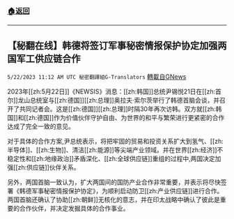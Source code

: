 ###  [:house:返回](README.md)
---


## 【秘翻在线】韩德将签订军事秘密情报保护协定加强两国军工供应链合作
`5/22/2023 11:12 AM UTC 秘密翻譯組G-Translators` [轉載自GNews](https://gnews.org/articles/1321065)

2023年[[zh:5月22日]]《NEWSIS》消息：[[zh:韩国]]总统尹锡悦21日在[[zh:首尔]]龙山总统室与[[zh:德国]][[zh:总理]]奥拉夫·索尔茨举行了韩德首脑会谈，并召开了共同记者会。这是[[zh:德国]][[zh:总理]]时隔30年再次访韩。双方就[[zh:韩国]]和[[zh:德国]]作为价值伙伴守护自由、为世界的和平与繁荣进行更紧密的合作达成了完全一致的意见。

对于具体的合作方案,尹总统表示，将把牢固的贸易和投资关系扩大到氢气、[[zh:半导体]]、[[zh:生物]]、清洁[[zh:能源]]等尖端产业领域。并在世界[[zh:经济]]不稳定性和[[zh:地缘政治]]矛盾深化、[[zh:全球供应链]]重组的过程中,两国决定加强[[zh:供应链]]伙伴关系。

另外，两国首脑一致认为，扩大两国间的国防产业合作非常重要，并表示将尽快签署《韩德军事秘密情报保护协定》，为顺利启动防卫[[zh:产业供应链]]进行合作。两国首脑还确认了协助[[zh:朝鲜]]无核化的意志，并在印太战略中确认了彼此是重要的合作伙伴，并决定发掘具体的合作事业。
